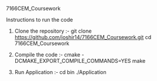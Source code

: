 7166CEM_Coursework

Instructions to run the code

1) Clone the repository :-
git clone https://github.com/joshir14/7166CEM_Coursework.git
cd 7166CEM_Coursework

2) Compile the code :-
cmake -DCMAKE_EXPORT_COMPILE_COMMANDS=YES
make

3) Run Application :-
cd bin
./Application





